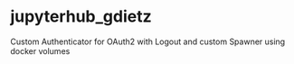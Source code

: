 # jupyterhub_gdietz

Custom Authenticator for OAuth2 with Logout and custom Spawner using docker volumes

